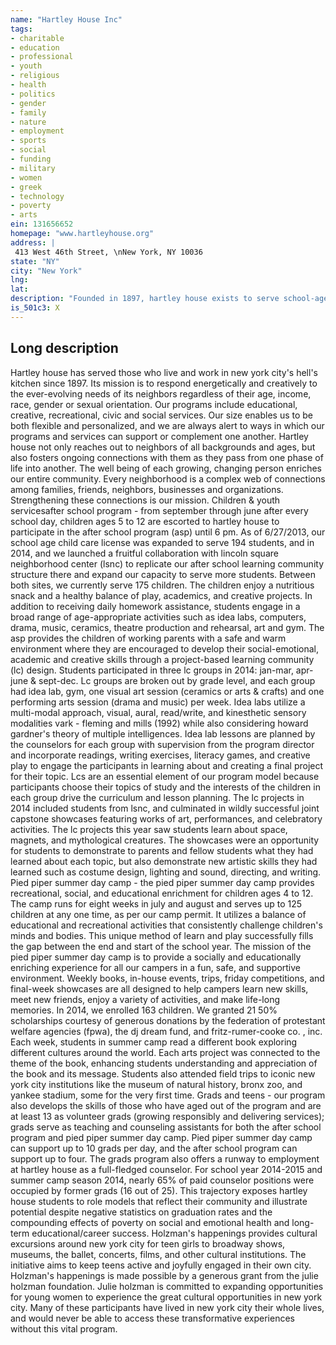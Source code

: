 ```yaml
---
name: "Hartley House Inc"
tags:
- charitable
- education
- professional
- youth
- religious
- health
- politics
- gender
- family
- nature
- employment
- sports
- social
- funding
- military
- women
- greek
- technology
- poverty
- arts
ein: 131656652
homepage: "www.hartleyhouse.org"
address: |
 413 West 46th Street, \nNew York, NY 10036
state: "NY"
city: "New York"
lng: 
lat: 
description: "Founded in 1897, hartley house exists to serve school-age children, youth, and seniors in hell's kitchen by enriching their lives, expanding their opportunities, and building a sense of community. "
is_501c3: X
---
```


## Long description

Hartley house has served those who live and work in new york city's hell's kitchen since 1897. Its mission is to respond energetically and creatively to the ever-evolving needs of its neighbors regardless of their age, income, race, gender or sexual orientation. Our programs include educational, creative, recreational, civic and social services. Our size enables us to be both flexible and personalized, and we are always alert to ways in which our programs and services can support or complement one another. Hartley house not only reaches out to neighbors of all backgrounds and ages, but also fosters ongoing connections with them as they pass from one phase of life into another. The well being of each growing, changing person enriches our entire community. Every neighborhood is a complex web of connections among families, friends, neighbors, businesses and organizations. Strengthening these connections is our mission. Children & youth servicesafter school program - from september through june after every school day, children ages 5 to 12 are escorted to hartley house to participate in the after school program (asp) until 6 pm. As of 6/27/2013, our school age child care license was expanded to serve 194 students, and in 2014, and we launched a fruitful collaboration with lincoln square neighborhood center (lsnc) to replicate our after school learning community structure there and expand our capacity to serve more students. Between both sites, we currently serve 175 children. The children enjoy a nutritious snack and a healthy balance of play, academics, and creative projects. In addition to receiving daily homework assistance, students engage in a broad range of age-appropriate activities such as idea labs, computers, drama, music, ceramics, theatre production and rehearsal, art and gym. The asp provides the children of working parents with a safe and warm environment where they are encouraged to develop their social-emotional, academic and creative skills through a project-based learning community (lc) design. Students participated in three lc groups in 2014: jan-mar, apr-june & sept-dec. Lc groups are broken out by grade level, and each group had idea lab, gym, one visual art session (ceramics or arts & crafts) and one performing arts session (drama and music) per week. Idea labs utilize a multi-modal approach, visual, aural, read/write, and kinesthetic sensory modalities vark - fleming and mills (1992) while also considering howard gardner's theory of multiple intelligences. Idea lab lessons are planned by the counselors for each group with supervision from the program director and incorporate readings, writing exercises, literacy games, and creative play to engage the participants in learning about and creating a final project for their topic. Lcs are an essential element of our program model because participants choose their topics of study and the interests of the children in each group drive the curriculum and lesson planning. The lc projects in 2014 included students from lsnc, and culminated in wildly successful joint capstone showcases featuring works of art, performances, and celebratory activities. The lc projects this year saw students learn about space, magnets, and mythological creatures. The showcases were an opportunity for students to demonstrate to parents and fellow students what they had learned about each topic, but also demonstrate new artistic skills they had learned such as costume design, lighting and sound, directing, and writing. Pied piper summer day camp - the pied piper summer day camp provides recreational, social, and educational enrichment for children ages 4 to 12. The camp runs for eight weeks in july and august and serves up to 125 children at any one time, as per our camp permit. It utilizes a balance of educational and recreational activities that consistently challenge children's minds and bodies. This unique method of learn and play successfully fills the gap between the end and start of the school year. The mission of the pied piper summer day camp is to provide a socially and educationally enriching experience for all our campers in a fun, safe, and supportive environment. Weekly books, in-house events, trips, friday competitions, and final-week showcases are all designed to help campers learn new skills, meet new friends, enjoy a variety of activities, and make life-long memories. In 2014, we enrolled 163 children. We granted 21 50% scholarships courtesy of generous donations by the federation of protestant welfare agencies (fpwa), the dj dream fund, and fritz-rumer-cooke co. , inc. Each week, students in summer camp read a different book exploring different cultures around the world. Each arts project was connected to the theme of the book, enhancing students understanding and appreciation of the book and its message. Students also attended field trips to iconic new york city institutions like the museum of natural history, bronx zoo, and yankee stadium, some for the very first time. Grads and teens - our program also develops the skills of those who have aged out of the program and are at least 13 as volunteer grads (growing responsibly and delivering services); grads serve as teaching and counseling assistants for both the after school program and pied piper summer day camp. Pied piper summer day camp can support up to 10 grads per day, and the after school program can support up to four. The grads program also offers a runway to employment at hartley house as a full-fledged counselor. For school year 2014-2015 and summer camp season 2014, nearly 65% of paid counselor positions were occupied by former grads (16 out of 25). This trajectory exposes hartley house students to role models that reflect their community and illustrate potential despite negative statistics on graduation rates and the compounding effects of poverty on social and emotional health and long-term educational/career success. Holzman's happenings provides cultural excursions around new york city for teen girls to broadway shows, museums, the ballet, concerts, films, and other cultural institutions. The initiative aims to keep teens active and joyfully engaged in their own city. Holzman's happenings is made possible by a generous grant from the julie holzman foundation. Julie holzman is committed to expanding opportunities for young women to experience the great cultural opportunities in new york city. Many of these participants have lived in new york city their whole lives, and would never be able to access these transformative experiences without this vital program. 

